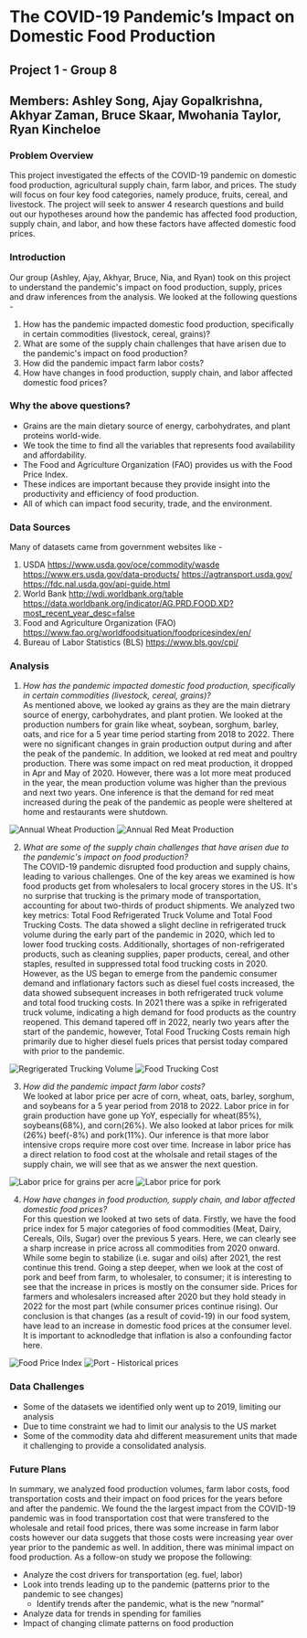 # The COVID-19 Pandemic’s Impact on Domestic Food Production 

## Project 1 - Group 8 
## Members: Ashley Song, Ajay Gopalkrishna, Akhyar Zaman, Bruce Skaar, Mwohania Taylor, Ryan Kincheloe

### Problem Overview
This project investigated the effects of the COVID-19 pandemic on domestic food production, agricultural supply chain, 
farm labor, and prices. The study will focus on four key food categories, namely produce, fruits, cereal, and livestock. The project will seek to answer 4 research questions and build out our hypotheses around how the pandemic has affected food production, supply chain, and labor, and how these factors have affected domestic food prices.

### Introduction
Our group (Ashley, Ajay, Akhyar, Bruce, Nia, and Ryan) took on this project to understand the pandemic's impact on food production, supply, prices and draw inferences from the analysis. We looked at the following questions - 
1. How has the pandemic impacted domestic food production, specifically in certain commodities (livestock, cereal, grains)?
2. What are some of the supply chain challenges that have arisen due to the pandemic's impact on food production?
3. How did the pandemic impact farm labor costs?
4. How have changes in food production, supply chain, and labor affected domestic food prices?

### Why the above questions?
* Grains are the main dietary source of energy, carbohydrates, and plant proteins world-wide. 
* We took the time to find all the variables that represents food availability and affordability. 
* The Food and Agriculture Organization (FAO) provides us with the Food Price Index.
* These indices are important because they provide insight into the productivity and efficiency of food production.
* All of which can impact food security, trade, and the environment.

### Data Sources
Many of datasets came from government websites like - 
1. USDA
    https://www.usda.gov/oce/commodity/wasde
    https://www.ers.usda.gov/data-products/
    https://agtransport.usda.gov/
    https://fdc.nal.usda.gov/api-guide.html
2. World Bank
    http://wdi.worldbank.org/table
    https://data.worldbank.org/indicator/AG.PRD.FOOD.XD?most_recent_year_desc=false
3. Food and Agriculture Organization (FAO)
    https://www.fao.org/worldfoodsituation/foodpricesindex/en/
4. Bureau of Labor Statistics (BLS)
    https://www.bls.gov/cpi/

### Analysis
1. *How has the pandemic impacted domestic food production, specifically in certain commodities (livestock, cereal, grains)?*<br>
As mentioned above, we looked ay grains as they are the main dietrary source of energy, carbohydrates, and plant protien. We looked at the production numbers for grain like wheat, soybean, sorghum, barley, oats, and rice for a 5 year time period starting from 2018 to 2022. There were no significant changes in grain production output during and after the peak of the pandemic.
In addition, we looked at red meat and poultry production. There was some impact on red meat production, it dropped in Apr and May of 2020. However, there was a lot more meat produced in the year, the mean production volume was higher than the previous and next two years. One inference is that the demand for red meat increased during the peak of the pandemic as people were sheltered at home and restaurants were shutdown.

![Annual Wheat Production](https://github.com/ajoyg/covid19_food_prod_impact/blob/main/food_production_analysis/output/wheat_box_plot.png)
![Annual Red Meat Production](https://github.com/ajoyg/covid19_food_prod_impact/blob/main/food_production_analysis/output/redmeat_box_plot.png)

2. *What are some of the supply chain challenges that have arisen due to the pandemic's impact on food production?*<br>
The COVID-19 pandemic disrupted food production and supply chains, leading to various challenges. One of the key areas we examined is how food products get from wholesalers to local grocery stores in the US. It's no surprise that trucking is the primary mode of transportation, accounting for about two-thirds of product shipments. We analyzed two key metrics: Total Food Refrigerated Truck Volume and Total Food Trucking Costs. The data showed a slight decline in refrigerated truck volume during the early part of the pandemic in 2020, which led to lower food trucking costs. Additionally, shortages of non-refrigerated products, such as cleaning supplies, paper products, cereal, and other staples, resulted in suppressed total food trucking costs in 2020. However, as the US began to emerge from the pandemic consumer demand and inflationary factors such as diesel fuel costs increased, the data showed subsequent increases in both refrigerated truck volume and total food trucking costs. In 2021 there was a spike in refrigerated truck volume, indicating a high demand for food products as the country reopened. This demand tapered off in 2022, nearly two years after the start of the pandemic, however, Total Food Trucking Costs remain high primarily due to higher diesel fuels prices that persist today compared with prior to the pandemic.

![Regrigerated Trucking Volume](https://github.com/ajoyg/covid19_food_prod_impact/blob/main/food_production_analysis/output/total_refrigerated_truck_vol.png)
![Food Trucking Cost](https://github.com/ajoyg/covid19_food_prod_impact/blob/main/food_production_analysis/output/trucking_cost_index.png)

3. *How did the pandemic impact farm labor costs?*<br>
We looked at labor price per acre of corn, wheat, oats, barley, sorghum, and soybeans for a 5 year period from 2018 to 2022. Labor price in for grain production have gone up YoY, especially for wheat(85%), soybeans(68%), and corn(26%). We also looked at labor prices for milk (26%) beef(-8%) and pork(11%). Our inference is that more labor intensive crops require more cost over time. Increase in labor price has a direct relation to food cost at the wholsale and retail stages of the supply chain, we will see that as we answer the next question. 

![Labor price for grains per acre](https://github.com/ajoyg/covid19_food_prod_impact/blob/main/food_production_analysis/output/grain_labor_price.png)
![Labor price for pork](https://github.com/ajoyg/covid19_food_prod_impact/blob/main/food_production_analysis/output/pork_labor_price.png)

4. *How have changes in food production, supply chain, and labor affected domestic food prices?*<br>
For this question we looked at two sets of data. Firstly, we have the food price index for 5 major categories of food commodities (Meat, Dairy, Cereals, Oils, Sugar) over the previous 5 years. Here, we can clearly see a sharp increase in price across all commodities from 2020 onward. While some begin to stabilize (i.e. sugar and oils) after 2021, the rest continue this trend. Going a step deeper, when we look at the cost of pork and beef from farm, to wholesaler, to consumer; it is interesting to see that the increase in prices is mostly on the consumer side. Prices for farmers and wholesalers increased after 2020 but they hold steady in 2022 for the most part (while consumer prices continue rising). Our conclusion is that changes (as a result of covid-19) in our food system, have lead to an increase in domestic food prices at the consumer level. It is important to acknodledge that inflation is also a confounding factor here. 


![Food Price Index](https://github.com/ajoyg/covid19_food_prod_impact/blob/main/food_production_analysis/output/food_price_index.png) 
![Port - Historical prices](https://github.com/ajoyg/covid19_food_prod_impact/blob/main/food_production_analysis/output/pork_historical_price.png)

### Data Challenges
* Some of the datasets we identified only went up to 2019, limiting our analysis
* Due to time constraint we had to limit our analysis to the US market
* Some of the commodity data ahd different measurement units that made it challenging to provide a consolidated analysis.

### Future Plans
In summary, we analyzed food production volumes, farm labor costs, food transportation costs and their impact on food prices for the years before and after the pandemic. We found the the largest impact from the COVID-19 pandemic was in food transportation cost that were transfered to the wholesale and retail food prices, there was some increase in farm labor costs however our data suggets that those costs were increasing year over year prior to the pandemic as well. In addition, there was minimal impact on food production. As a follow-on study we propose the following: 
* Analyze the cost drivers for transportation (eg. fuel, labor)
* Look into trends leading up to the pandemic (patterns prior to the pandemic to see changes)
    * Identify trends after the pandemic, what is the new “normal”
* Analyze data for trends in spending for families 
* Impact of changing climate patterns on food production


